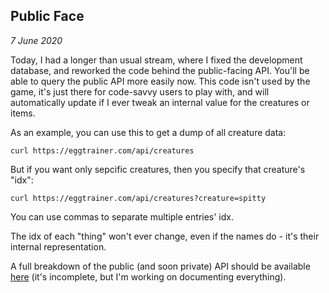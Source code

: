 Public Face
---

_7 June 2020_

Today, I had a longer than usual stream, where I fixed the development database, and reworked the code behind the public-facing API. You'll be able to query the public API more easily now. This code isn't used by the game, it's just there for code-savvy users to play with, and will automatically update if I ever tweak an internal value for the creatures or items.

As an example, you can use this to get a dump of all creature data:

```
curl https://eggtrainer.com/api/creatures
```

But if you want only sepcific creatures, then you specify that creature's "idx":

```
curl https://eggtrainer.com/api/creatures?creature=spitty
```

You can use commas to separate multiple entries' idx.

The idx of each "thing" won't ever change, even if the names do - it's their internal representation.

A full breakdown of the public (and soon private) API should be available [here](https://github.com/Ratstail91/EggTrainer/blob/master/docs/api_notes.md) (it's incomplete, but I'm working on documenting everything).


